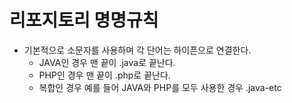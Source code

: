 # 리포지토리 명명규칙
* 기본적으로 소문자를 사용하며 각 단어는 하이픈으로 연결한다.
  * JAVA인 경우 맨 끝이 .java로 끝난다.
  * PHP인 경우 맨 끝이 .php로 끝난다.
  * 복합인 경우 예를 들어 JAVA와 PHP를 모두 사용한 경우 .java-etc
